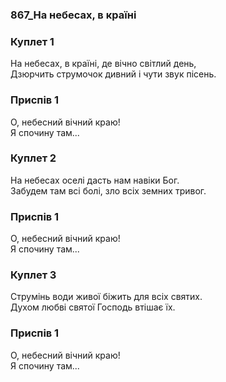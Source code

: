 ### 867_На небесах, в країні
### Куплет 1
На небесах, в країні, де вічно світлий день,<br/>Дзюрчить струмочок дивний і чути звук пісень.
### Приспів 1
О, небесний вічний краю! <br/>Я спочину там...
### Куплет 2
На небесах оселі дасть нам навіки Бог.<br/>Забудем там всі болі, зло всіх земних тривог.
### Приспів 1
О, небесний вічний краю! <br/>Я спочину там...
### Куплет 3
Струмінь води живої біжить для всіх святих.<br/>Духом любві святої Господь втішає їх.
### Приспів 1
О, небесний вічний краю! <br/>Я спочину там...
